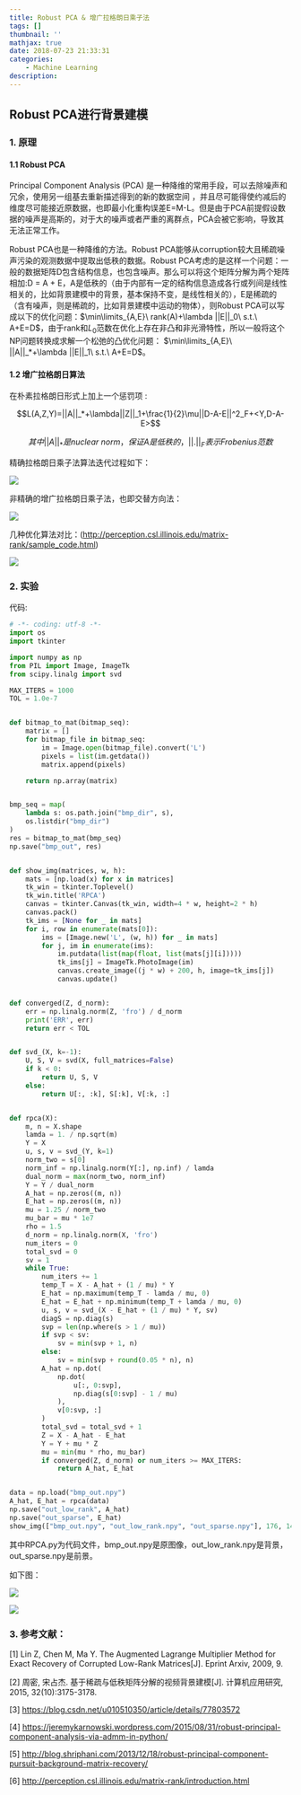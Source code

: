 ```yaml
---
title: Robust PCA & 增广拉格朗日乘子法
tags: []
thumbnail: ''
mathjax: true
date: 2018-07-23 21:33:31
categories:
	- Machine Learning 
description:
---
```


## Robust PCA进行背景建模

### 1. 原理

#### 1.1 Robust PCA

Principal Component Analysis (PCA) 是一种降维的常用手段，可以去除噪声和冗余，使用另一组基去重新描述得到的新的数据空间 ，并且尽可能得使约减后的维度尽可能接近原数据，也即最小化重构误差E=M-L。但是由于PCA前提假设数据的噪声是高斯的，对于大的噪声或者严重的离群点，PCA会被它影响，导致其无法正常工作。 

Robust PCA也是一种降维的方法。Robust PCA能够从corruption较大且稀疏噪声污染的观测数据中提取出低秩的数据。Robust PCA考虑的是这样一个问题：一般的数据矩阵D包含结构信息，也包含噪声。那么可以将这个矩阵分解为两个矩阵相加:D = A + E，A是低秩的（由于内部有一定的结构信息造成各行或列间是线性相关的，比如背景建模中的背景，基本保持不变，是线性相关的），E是稀疏的（含有噪声，则是稀疏的，比如背景建模中运动的物体），则Robust PCA可以写成以下的优化问题：$\min\limits_{A,E}\ rank(A)+\lambda ||E||_0\ s.t.\ A+E=D$，由于rank和$L_0$范数在优化上存在非凸和非光滑特性，所以一般将这个NP问题转换成求解一个松弛的凸优化问题： $\min\limits_{A,E}\ ||A||_*+\lambda ||E||_1\ s.t.\ A+E=D$。

#### 1.2 增广拉格朗日算法

在朴素拉格朗日形式上加上一个惩罚项 :

$$L(A,Z,Y)=||A||_*+\lambda||Z||_1+\frac{1}{2}\mu||D-A-E||^2_F+<Y,D-A-E>$$

$$其中||A||_*是nuclear\ norm，保证A是低秩的，||.||_F表示Frobenius范数$$

精确拉格朗日乘子法算法迭代过程如下：

![](Robust-PCA-增广拉格朗日乘子法/32801831.jpg)

非精确的增广拉格朗日乘子法，也即交替方向法：

![](Robust-PCA-增广拉格朗日乘子法/59747184.jpg)

几种优化算法对比：(http://perception.csl.illinois.edu/matrix-rank/sample_code.html)

![](Robust-PCA-增广拉格朗日乘子法/57586547.jpg)

### 2. 实验

代码:

```python
# -*- coding: utf-8 -*-
import os
import tkinter

import numpy as np
from PIL import Image, ImageTk
from scipy.linalg import svd

MAX_ITERS = 1000
TOL = 1.0e-7


def bitmap_to_mat(bitmap_seq):
    matrix = []
    for bitmap_file in bitmap_seq:
        im = Image.open(bitmap_file).convert('L')
        pixels = list(im.getdata())
        matrix.append(pixels)

    return np.array(matrix)


bmp_seq = map(
    lambda s: os.path.join("bmp_dir", s),
    os.listdir("bmp_dir")
)
res = bitmap_to_mat(bmp_seq)
np.save("bmp_out", res)


def show_img(matrices, w, h):
    mats = [np.load(x) for x in matrices]
    tk_win = tkinter.Toplevel()
    tk_win.title('RPCA')
    canvas = tkinter.Canvas(tk_win, width=4 * w, height=2 * h)
    canvas.pack()
    tk_ims = [None for _ in mats]
    for i, row in enumerate(mats[0]):
        ims = [Image.new('L', (w, h)) for _ in mats]
        for j, im in enumerate(ims):
            im.putdata(list(map(float, list(mats[j][i]))))
            tk_ims[j] = ImageTk.PhotoImage(im)
            canvas.create_image((j * w) + 200, h, image=tk_ims[j])
            canvas.update()


def converged(Z, d_norm):
    err = np.linalg.norm(Z, 'fro') / d_norm
    print('ERR', err)
    return err < TOL


def svd_(X, k=-1):
    U, S, V = svd(X, full_matrices=False)
    if k < 0:
        return U, S, V
    else:
        return U[:, :k], S[:k], V[:k, :]


def rpca(X):
    m, n = X.shape
    lamda = 1. / np.sqrt(m)
    Y = X
    u, s, v = svd_(Y, k=1)
    norm_two = s[0]
    norm_inf = np.linalg.norm(Y[:], np.inf) / lamda
    dual_norm = max(norm_two, norm_inf)
    Y = Y / dual_norm
    A_hat = np.zeros((m, n))
    E_hat = np.zeros((m, n))
    mu = 1.25 / norm_two
    mu_bar = mu * 1e7
    rho = 1.5
    d_norm = np.linalg.norm(X, 'fro')
    num_iters = 0
    total_svd = 0
    sv = 1
    while True:
        num_iters += 1
        temp_T = X - A_hat + (1 / mu) * Y
        E_hat = np.maximum(temp_T - lamda / mu, 0)
        E_hat = E_hat + np.minimum(temp_T + lamda / mu, 0)
        u, s, v = svd_(X - E_hat + (1 / mu) * Y, sv)
        diagS = np.diag(s)
        svp = len(np.where(s > 1 / mu))
        if svp < sv:
            sv = min(svp + 1, n)
        else:
            sv = min(svp + round(0.05 * n), n)
        A_hat = np.dot(
            np.dot(
                u[:, 0:svp],
                np.diag(s[0:svp] - 1 / mu)
            ),
            v[0:svp, :]
        )
        total_svd = total_svd + 1
        Z = X - A_hat - E_hat
        Y = Y + mu * Z
        mu = min(mu * rho, mu_bar)
        if converged(Z, d_norm) or num_iters >= MAX_ITERS:
            return A_hat, E_hat


data = np.load("bmp_out.npy")
A_hat, E_hat = rpca(data)
np.save("out_low_rank", A_hat)
np.save("out_sparse", E_hat)
show_img(["bmp_out.npy", "out_low_rank.npy", "out_sparse.npy"], 176, 144)
```

其中RPCA.py为代码文件，bmp_out.npy是原图像，out_low_rank.npy是背景，out_sparse.npy是前景。

如下图：

![](Robust-PCA-增广拉格朗日乘子法/53180618.jpg)

![](Robust-PCA-增广拉格朗日乘子法/52819459.jpg)

### 3. 参考文献：

[1] Lin Z, Chen M, Ma Y. The Augmented Lagrange Multiplier Method for Exact Recovery of Corrupted Low-Rank Matrices[J]. Eprint Arxiv, 2009, 9. 

[2] 周密, 宋占杰. 基于稀疏与低秩矩阵分解的视频背景建模[J]. 计算机应用研究, 2015, 32(10):3175-3178. 

[3] https://blog.csdn.net/u010510350/article/details/77803572

[4] https://jeremykarnowski.wordpress.com/2015/08/31/robust-principal-component-analysis-via-admm-in-python/

[5] http://blog.shriphani.com/2013/12/18/robust-principal-component-pursuit-background-matrix-recovery/

[6] http://perception.csl.illinois.edu/matrix-rank/introduction.html 